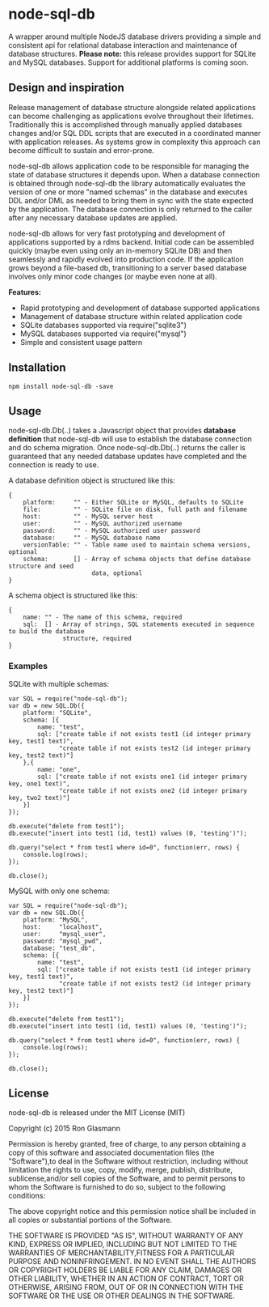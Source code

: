 # node-sql-db

A wrapper around multiple NodeJS database drivers providing a simple and consistent api for relational database interaction and maintenance of database structures. **Please note:** this release provides support for SQLite and MySQL databases.  Support for additional platforms is coming soon.

## Design and inspiration

Release management of database structure alongside related applications can become challenging as applications evolve throughout their lifetimes.  Traditionally this is accomplished through manually applied databases changes and/or SQL DDL scripts that are executed in a coordinated manner with application releases.  As systems grow in complexity this approach can become difficult to sustain and error-prone.

node-sql-db allows application code to be responsible for managing the state of database structures it depends upon.  When a database connection is obtained through node-sql-db the library automatically evaluates the version of one or more "named schemas" in the database and executes DDL and/or DML as needed to bring them in sync with the state expected by the application.  The database connection is only returned to the caller after any necessary database updates are applied.

node-sql-db allows for very fast prototyping and development of applications supported by a rdms backend.  Initial code can be assembled quickly (maybe even using only an in-memory SQLite DB) and then seamlessly and rapidly evolved into production code.  If the application grows beyond a file-based db, transitioning to a server based database involves only minor code changes (or maybe even none at all). 

**Features:**

 * Rapid prototyping and development of database supported applications
 * Management of database structure within related application code 
 * SQLite databases supported via require("sqlite3")
 * MySQL databases supported via require("mysql")
 * Simple and consistent usage pattern
 
## Installation

    npm install node-sql-db -save

## Usage

node-sql-db.Db(..) takes a Javascript object that provides **database definition** that node-sql-db will use to establish the database connection and do schema migration.  Once node-sql-db.Db(..) returns the caller is guaranteed that any needed database updates have completed and the connection is ready to use.

A database definition object is structured like this:

    {
        platform:     "" - Either SQLite or MySQL, defaults to SQLite
        file:         "" - SQLite file on disk, full path and filename
        host:         "" - MySQL server host
        user:         "" - MySQL authorized username
        password:     "" - MySQL authorized user password
        database:     "" - MySQL database name
        versionTable: "" - Table name used to maintain schema versions, optional
        schema:       [] - Array of schema objects that define database structure and seed 
                           data, optional
    }

A schema object is structured like this:

    {
        name: "" - The name of this schema, required
        sql:  [] - Array of strings, SQL statements executed in sequence to build the database 
                   structure, required
    }

### Examples

SQLite with multiple schemas:

    var SQL = require("node-sql-db");
    var db = new SQL.Db({
        platform: "SQLite",
        schema: [{
            name: "test",
            sql: ["create table if not exists test1 (id integer primary key, test1 text)",
                  "create table if not exists test2 (id integer primary key, test2 text)"]
        },{
            name: "one",
            sql: ["create table if not exists one1 (id integer primary key, one1 text)",
                  "create table if not exists one2 (id integer primary key, two2 text)"]
        }]
    });
    
    db.execute("delete from test1");
    db.execute("insert into test1 (id, test1) values (0, 'testing')");

    db.query("select * from test1 where id=0", function(err, rows) {
        console.log(rows);
    });

    db.close();

MySQL with only one schema:

    var SQL = require("node-sql-db");
    var db = new SQL.Db({
        platform: "MySQL",
        host:     "localhost",
        user:     "mysql_user",
        password: "mysql_pwd",
        database: "test_db",
        schema: [{
            name: "test",
            sql: ["create table if not exists test1 (id integer primary key, test1 text)",
                  "create table if not exists test2 (id integer primary key, test2 text)"]
        }]
    });
    
    db.execute("delete from test1");
    db.execute("insert into test1 (id, test1) values (0, 'testing')");

    db.query("select * from test1 where id=0", function(err, rows) {
        console.log(rows);
    });

    db.close();

## License

node-sql-db is released under the MIT License (MIT)

Copyright (c) 2015 Ron Glasmann

Permission is hereby granted, free of charge, to any person obtaining a copy of this software and associated documentation files (the "Software"),to deal in the Software without restriction, including without limitation the rights to use, copy, modify, merge, publish, distribute, sublicense,and/or sell copies of the Software, and to permit persons to whom the Software is furnished to do so, subject to the following conditions:

The above copyright notice and this permission notice shall be included in all copies or substantial portions of the Software.

THE SOFTWARE IS PROVIDED "AS IS", WITHOUT WARRANTY OF ANY KIND, EXPRESS OR IMPLIED, INCLUDING BUT NOT LIMITED TO THE WARRANTIES OF MERCHANTABILITY,FITNESS FOR A PARTICULAR PURPOSE AND NONINFRINGEMENT. IN NO EVENT SHALL THE AUTHORS OR COPYRIGHT HOLDERS BE LIABLE FOR ANY CLAIM, DAMAGES OR OTHER LIABILITY, WHETHER IN AN ACTION OF CONTRACT, TORT OR OTHERWISE, ARISING FROM, OUT OF OR IN CONNECTION WITH THE SOFTWARE OR THE USE OR OTHER DEALINGS IN THE SOFTWARE.
